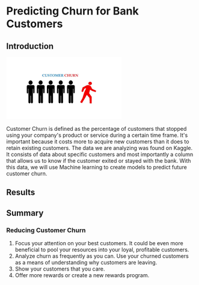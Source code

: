 # Predicting Churn for Bank Customers

## Introduction
![Customer Churn](churn.png)

Customer Churn is defined as the percentage of customers that stopped using your company's product or service during a certain time frame. It's important because it costs more to acquire new customers than it does to retain existing customers. The data we are analyzing was found on Kaggle. It consists of data about specific customers and most importantly a column that allows us to know if the customer exited or stayed with the bank. With this data, we will use Machine learning to create models to predict future customer churn.

## Results

## Summary

### Reducing Customer Churn
1. Focus your attention on your best customers. It could be even more beneficial to pool your resources into your loyal, profitable customers.
2. Analyze churn as frequently as you can. Use your churned customers as a means of understanding why customers are leaving.
3. Show your customers that you care.
4. Offer more rewards or create a new rewards program.


